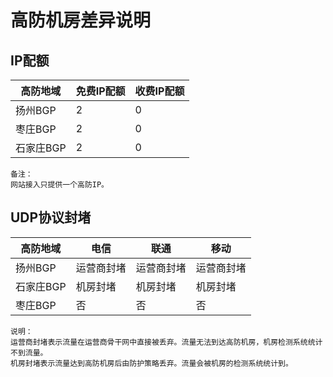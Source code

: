

# 高防机房差异说明

## IP配额

| 高防地域     | 免费IP配额 | 收费IP配额 |
| -------- | ------ | ------ |
| 扬州BGP | 2      | 0      |
| 枣庄BGP | 2      | 0    |
| 石家庄BGP | 2 | 0 |

    备注：
    网站接入只提供一个高防IP。

## UDP协议封堵

| 高防地域 | 电信       | 联通               | 移动               |
| -------- | ---------- | ------------------ | ------------------ |
| 扬州BGP  | 运营商封堵 | 运营商封堵 | 运营商封堵 |
| 石家庄BGP | 机房封堵 | 机房封堵 | 机房封堵 |
| 枣庄BGP | 否 | 否 | 否 |

    说明：
    运营商封堵表示流量在运营商骨干网中直接被丢弃。流量无法到达高防机房，机房检测系统统计不到流量。
    机房封堵表示流量达到高防机房后由防护策略丢弃。流量会被机房的检测系统统计到。

